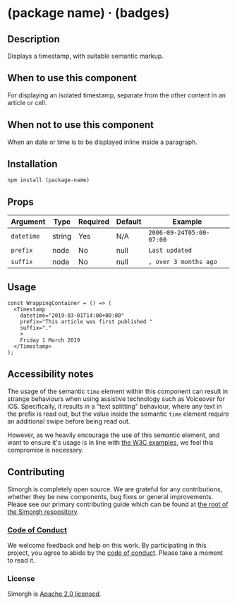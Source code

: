 <!-- Please remove all references to Simorgh from this when moving the Timestamp component to Psammead! -->
# (package name) &middot; (badges)

## Description
Displays a timestamp, with suitable semantic markup.

## When to use this component
For displaying an isolated timestamp, separate from the other content in an article or cell.

## When not to use this component
When an date or time is to be displayed inline inside a paragraph.

## Installation
`npm install (package-name)`

## Props

| Argument   | Type   | Required | Default | Example                  |
|------------|--------|----------|---------|--------------------------|
| `datetime` | string | Yes      | N/A     | `2006-09-24T05:00-07:00` |
| `prefix`   | node   | No       | null    | `Last updated `          |
| `suffix`   | node   | No       | null    | `, over 3 months ago`    |

## Usage
```
const WrappingContainer = () => (
  <Timestamp
    datetime="2019-03-01T14:00+00:00"
    prefix="This article was first published "
    suffix="."
    >
    Friday 1 March 2019
  </Timestamp>
);
```

## Accessibility notes
The usage of the semantic `time` element within this component can result in strange behaviours when using assistive technology such as Voiceover for iOS. Specifically, it results in a "text splitting" behaviour, where any text in the prefix is read out, but the value inside the semantic `time` element require an additional swipe before being read out.

However, as we heavily encourage the use of this semantic element, and want to ensure it's usage is in line with [the W3C examples](https://www.w3.org/TR/html51/textlevel-semantics.html#the-time-element), we feel this compromise is necessary.

<!-- ## Roadmap
(what we have planned for this component) -->

<!-- ## Additional notes
(link to any relevant ADRs) -->

## Contributing

Simorgh is completely open source. We are grateful for any contributions, whether they be new components, bug fixes or general improvements. Please see our primary contributing guide which can be found at [the root of the Simorgh respository](https://github.com/bbc/simorgh/blob/latest/CONTRIBUTING.md).

### [Code of Conduct](https://github.com/bbc/simorgh/blob/latest/CODE_OF_CONDUCT.md)

We welcome feedback and help on this work. By participating in this project, you agree to abide by the [code of conduct](https://github.com/bbc/simorgh/blob/latest/CODE_OF_CONDUCT.md). Please take a moment to read it.

### License

Simorgh is [Apache 2.0 licensed](https://github.com/bbc/simorgh/blob/latest/LICENSE).
